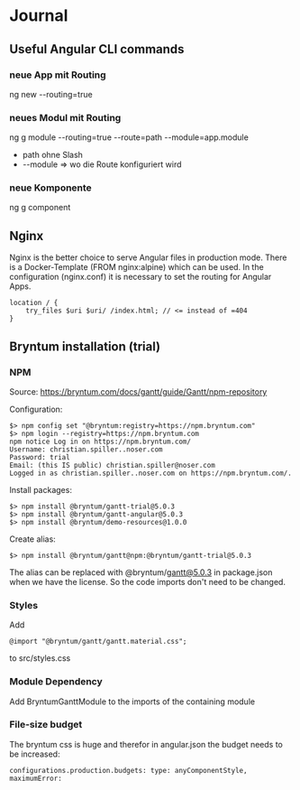 # Journal
## Useful Angular CLI commands

### neue App mit Routing
ng new <name> --routing=true

### neues Modul mit Routing
ng g module <name> --routing=true --route=path --module=app.module
* path ohne Slash
* --module => wo die Route konfiguriert wird

### neue Komponente
ng g component <name>

## Nginx
Nginx is the better choice to serve Angular files in production mode.
There is a Docker-Template (FROM nginx:alpine) which can be used. In the
configuration (nginx.conf) it is necessary to set the routing for Angular Apps.

    location / {
        try_files $uri $uri/ /index.html; // <= instead of =404
    }


## Bryntum installation (trial)
### NPM
Source: https://bryntum.com/docs/gantt/guide/Gantt/npm-repository

Configuration:

    $> npm config set "@bryntum:registry=https://npm.bryntum.com"
    $> npm login --registry=https://npm.bryntum.com
    npm notice Log in on https://npm.bryntum.com/
    Username: christian.spiller..noser.com
    Password: trial
    Email: (this IS public) christian.spiller@noser.com
    Logged in as christian.spiller..noser.com on https://npm.bryntum.com/.

Install packages:

    $> npm install @bryntum/gantt-trial@5.0.3
    $> npm install @bryntum/gantt-angular@5.0.3
    $> npm install @bryntum/demo-resources@1.0.0

Create alias:

    $> npm install @bryntum/gantt@npm:@bryntum/gantt-trial@5.0.3
The alias can be replaced with @bryntum/gantt@5.0.3 in package.json when we have the license. So the code imports don't need to be changed. 

### Styles
Add

    @import "@bryntum/gantt/gantt.material.css";
to src/styles.css

### Module Dependency
Add BryntumGanttModule to the imports of the containing module

### File-size budget
The bryntum css is huge and therefor in angular.json the budget needs to be increased:
   
    configurations.production.budgets: type: anyComponentStyle, maximumError: 

